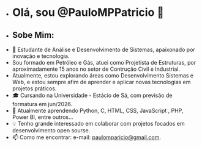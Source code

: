 - # Olá, sou @PauloMPPatricio 👋
- ## Sobe Mim:
- 👀 Estudante de Análise e Desenvolvimento de Sistemas, apaixonado por inovação e tecnologia.
-    Sou formado em Petróleo e Gás, atuei como Projetista de Estruturas, por aproximadamente 15 anos no setor de Contrução Civil e Industrial.
-    Atualmente, estou explorando áreas como Desenvolvimento Sistemas e Web, e estou sempre afim de aprender e aplicar novas tecnologias em projetos práticos.
- 🎓 Cursando na Universidade - Estácio de Sá, com previsão de formatura em jun/2026.
- 🌱 Atualmente aprendendo Python, C, HTML, CSS, JavaScript , PHP, Power BI, entre outros...
- 💡 Tenho grande interessado em colaborar com projetos focados em desenvolvimento open sourse.
- 📫 Como me encontrar: e-mail: paulomparicio@gmail.com.

<!---
PauloMPPatricio/PauloMPPatricio is a ✨ special ✨ repository because its `README.md` (this file) appears on your GitHub profile.
You can click the Preview link to take a look at your changes.
--->
